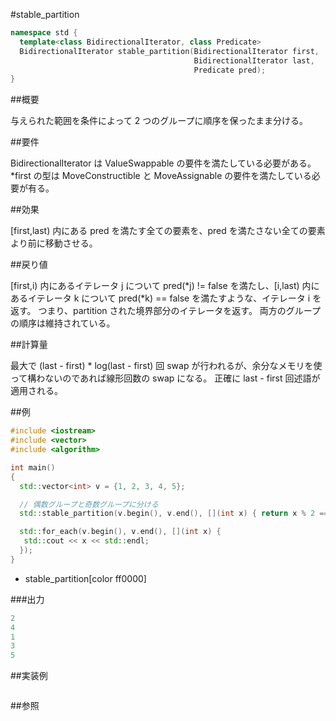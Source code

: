 #stable_partition
```cpp
namespace std {
  template<class BidirectionalIterator, class Predicate>
  BidirectionalIterator stable_partition(BidirectionalIterator first,
                                         BidirectionalIterator last,
                                         Predicate pred);
}
```

##概要

与えられた範囲を条件によって 2 つのグループに順序を保ったまま分ける。


##要件

BidirectionalIterator は ValueSwappable の要件を満たしている必要がある。
*first の型は MoveConstructible と MoveAssignable の要件を満たしている必要が有る。



##効果

[first,last) 内にある pred を満たす全ての要素を、pred を満たさない全ての要素より前に移動させる。


##戻り値

[first,i) 内にあるイテレータ j について pred(*j) != false を満たし、[i,last) 内にあるイテレータ k について pred(*k) == false を満たすような、イテレータ i を返す。
つまり、partition された境界部分のイテレータを返す。
両方のグループの順序は維持されている。


##計算量

最大で (last - first) * log(last - first) 回 swap が行われるが、余分なメモリを使って構わないのであれば線形回数の swap になる。
正確に last - first 回述語が適用される。


##例

```cpp
#include <iostream>
#include <vector>
#include <algorithm>

int main()
{
  std::vector<int> v = {1, 2, 3, 4, 5};

  // 偶数グループと奇数グループに分ける
  std::stable_partition(v.begin(), v.end(), [](int x) { return x % 2 == 0; });

  std::for_each(v.begin(), v.end(), [](int x) {
   std::cout << x << std::endl;
  });
}
```
* stable_partition[color ff0000]

###出力

```cpp
2
4
1
3
5
```

##実装例

```cpp
```

##参照
```